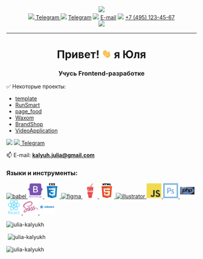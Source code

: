 <div align="center">
  <img src="https://media.giphy.com/media/QuDgW7dXQfCZiWVXD4/giphy.gif" width="200"/>
</div>
<div align="center">
  <a href="https://t.me/jkalyukh"> <img src="https://media.giphy.com/media/ZcdZ7ldgeIhfesqA6E/giphy.gif" width="18"> Telegram </a>
  <img src="https://media.giphy.com/media/ZcdZ7ldgeIhfesqA6E/giphy.gif" width="18"> <a href="https://t.me/jkalyukh">Telegram</a>
  <img src="https://media.giphy.com/media/2iCNjawFAzNwUYLskA/giphy.gif?cid=ecf05e47g9g0uilixzwwrtyw1pe7ri1pcz9zryrcgc0wxxkc&rid=giphy.gif&ct=s" width="20"> <a href="mailto:kalyuh.julia@mail.ru">E-mail</a>
  <img src="https://media.giphy.com/media/LlKjxZEL47UWRWuy0u/giphy.gif?cid=ecf05e47kvhvq6rp54c82etja6ukqsl73s71cehfrk9piet0&rid=giphy.gif&ct=s" width="12"> <a href="tel:+74951234567">+7 (495) 123-45-67</a>
</div>
<div align="center">
  <img src="https://komarev.com/ghpvc/?username=Julia-Kalyukh&style=flat-square&color=lightgrey"/>
</div>
<hr>

<!-- <div id="header" align="center">
  <img src="https://media.giphy.com/media/WoXpsZ8tqOiRmzDqKe/giphy.gif?cid=ecf05e47c19e3e6bb0cddc7b2ad4b3f7904220edf9621556&rid=giphy.gif&ct=s" width="200"/>
</div> -->

<!-- <img src="https://media.giphy.com/media/L1R1tvI9svkIWwpVYr/giphy.gif"> -->


<h1 align="center">Привет! <img src="https://github.com/Julia-Kalyukh/Julia-Kalyukh/blob/main/hello.gif" width="25px"> я Юля</h1>
<h3 align="center">Учусь Frontend-разработке</h3>


✅ Некоторые проекты: 

- [template](https://template.yuliyakalyukh.ru)
- [RunSmart](https://runsmart.yuliyakalyukh.ru)
- [page_food](https://food.yuliyakalyukh.ru)
- [Waxom](https://julia-kalyukh.github.io/website3_Waxom)
- [BrandShop](https://brandshop.yuliyakalyukh.ru)
- [VideoApplication](https://testwb.yuliyakalyukh.ru)


<img src="https://media.giphy.com/media/ZcdZ7ldgeIhfesqA6E/giphy.gif" width="20"/> [<img src="https://media.giphy.com/media/ZcdZ7ldgeIhfesqA6E/giphy.gif" width="20"/> Telegram](https://t.me/jkalyukh)

📫 E-mail: **kalyuh.julia@gmail.com**


<p align="left">
</p>

<h3 align="left">Языки и инструменты:</h3>
<p align="left"> <a href="https://babeljs.io/" target="_blank" rel="noreferrer"> <img src="https://www.vectorlogo.zone/logos/babeljs/babeljs-icon.svg" alt="babel" width="40" height="40"/> </a> <a href="https://getbootstrap.com" target="_blank" rel="noreferrer"> <img src="https://raw.githubusercontent.com/devicons/devicon/master/icons/bootstrap/bootstrap-plain-wordmark.svg" alt="bootstrap" width="40" height="40"/> </a> <a href="https://www.w3schools.com/css/" target="_blank" rel="noreferrer"> <img src="https://raw.githubusercontent.com/devicons/devicon/master/icons/css3/css3-original-wordmark.svg" alt="css3" width="40" height="40"/> </a> <a href="https://www.figma.com/" target="_blank" rel="noreferrer"> <img src="https://www.vectorlogo.zone/logos/figma/figma-icon.svg" alt="figma" width="40" height="40"/> </a> <a href="https://gulpjs.com" target="_blank" rel="noreferrer"> <img src="https://raw.githubusercontent.com/devicons/devicon/master/icons/gulp/gulp-plain.svg" alt="gulp" width="40" height="40"/> </a> <a href="https://www.w3.org/html/" target="_blank" rel="noreferrer"> <img src="https://raw.githubusercontent.com/devicons/devicon/master/icons/html5/html5-original-wordmark.svg" alt="html5" width="40" height="40"/> </a> <a href="https://www.adobe.com/in/products/illustrator.html" target="_blank" rel="noreferrer"> <img src="https://www.vectorlogo.zone/logos/adobe_illustrator/adobe_illustrator-icon.svg" alt="illustrator" width="40" height="40"/> </a> <a href="https://developer.mozilla.org/en-US/docs/Web/JavaScript" target="_blank" rel="noreferrer"> <img src="https://raw.githubusercontent.com/devicons/devicon/master/icons/javascript/javascript-original.svg" alt="javascript" width="40" height="40"/> </a> <a href="https://www.photoshop.com/en" target="_blank" rel="noreferrer"> <img src="https://raw.githubusercontent.com/devicons/devicon/master/icons/photoshop/photoshop-line.svg" alt="photoshop" width="40" height="40"/> </a> <a href="https://www.php.net" target="_blank" rel="noreferrer"> <img src="https://raw.githubusercontent.com/devicons/devicon/master/icons/php/php-original.svg" alt="php" width="40" height="40"/> </a> <a href="https://reactjs.org/" target="_blank" rel="noreferrer"> <img src="https://raw.githubusercontent.com/devicons/devicon/master/icons/react/react-original-wordmark.svg" alt="react" width="40" height="40"/> </a> <a href="https://sass-lang.com" target="_blank" rel="noreferrer"> <img src="https://raw.githubusercontent.com/devicons/devicon/master/icons/sass/sass-original.svg" alt="sass" width="40" height="40"/> </a> <a href="https://webpack.js.org" target="_blank" rel="noreferrer"> <img src="https://raw.githubusercontent.com/devicons/devicon/d00d0969292a6569d45b06d3f350f463a0107b0d/icons/webpack/webpack-original-wordmark.svg" alt="webpack" width="40" height="40"/> </a> </p>

<p><img align="center" src="https://github-readme-stats.vercel.app/api/top-langs?username=julia-kalyukh&show_icons=true&locale=en&layout=compact&theme=radical&hide_border=true" alt="julia-kalyukh" /></p>

<p>&nbsp;<img align="center" src="https://github-readme-stats.vercel.app/api?username=julia-kalyukh&show_icons=true&locale=en&theme=radical&hide_border=true" alt="julia-kalyukh" /></p>

<p><img align="center" src="https://github-readme-streak-stats.herokuapp.com/?user=julia-kalyukh&theme=radical&hide_border=true&date_format=j%20M%5B%20Y%5D" alt="julia-kalyukh" /></p>
